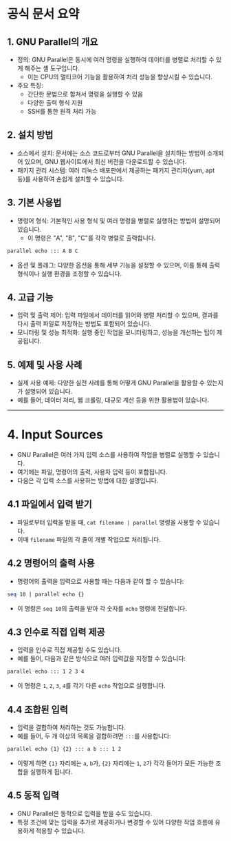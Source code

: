 # 공식 문서 요약
## 1. GNU Parallel의 개요
- 정의: GNU Parallel은 동시에 여러 명령을 실행하여 데이터를 병렬로 처리할 수 있게 해주는 셸 도구입니다. 
	- 이는 CPU의 멀티코어 기능을 활용하여 처리 성능을 향상시킬 수 있습니다.
- 주요 특징:
	- 간단한 문법으로 합쳐서 명령을 실행할 수 있음
	- 다양한 출력 형식 지원
	- SSH를 통한 원격 처리 가능

## 2. 설치 방법
- 소스에서 설치: 문서에는 소스 코드로부터 GNU Parallel을 설치하는 방법이 소개되어 있으며, GNU 웹사이트에서 최신 버전을 다운로드할 수 있습니다.
- 패키지 관리 시스템: 여러 리눅스 배포판에서 제공하는 패키지 관리자(yum, apt 등)를 사용하여 손쉽게 설치할 수 있습니다.

## 3. 기본 사용법
- 명령어 형식: 기본적인 사용 형식 및 여러 명령을 병렬로 실행하는 방법이 설명되어 있습니다.
	-  이 명령은 "A", "B", "C"를 각각 병렬로 출력합니다.

```bash
parallel echo ::: A B C
```

- 옵션 및 플래그: 다양한 옵션을 통해 세부 기능을 설정할 수 있으며, 이를 통해 출력 형식이나 실행 환경을 조정할 수 있습니다.

## 4. 고급 기능
- 입력 및 출력 제어: 입력 파일에서 데이터를 읽어와 병렬 처리할 수 있으며, 결과를 다시 출력 파일로 저장하는 방법도 포함되어 있습니다.
- 모니터링 및 성능 최적화: 실행 중인 작업을 모니터링하고, 성능을 개선하는 팁이 제공됩니다.

## 5. 예제 및 사용 사례
- 실제 사용 예제: 다양한 실전 사례를 통해 어떻게 GNU Parallel을 활용할 수 있는지가 설명되어 있습니다. 
- 예를 들어, 데이터 처리, 웹 크롤링, 대규모 계산 등을 위한 활용법이 있습니다.

---
# 4. Input Sources
- GNU Parallel은 여러 가지 입력 소스를 사용하여 작업을 병렬로 실행할 수 있습니다. 
- 여기에는 파일, 명령어의 출력, 사용자 입력 등이 포함됩니다. 
- 다음은 각 입력 소스를 사용하는 방법에 대한 설명입니다.

## 4.1 파일에서 입력 받기
- 파일로부터 입력을 받을 때, `cat filename | parallel` 명령을 사용할 수 있습니다. 
- 이때 `filename` 파일의 각 줄이 개별 작업으로 처리됩니다.

## 4.2 명령어의 출력 사용
- 명령어의 출력을 입력으로 사용할 때는 다음과 같이 할 수 있습니다:

```sh
seq 10 | parallel echo {}
```

- 이 명령은 `seq 10`의 출력을 받아 각 숫자를 `echo` 명령에 전달합니다.

## 4.3 인수로 직접 입력 제공
- 입력을 인수로 직접 제공할 수도 있습니다. 
- 예를 들어, 다음과 같은 방식으로 여러 입력값을 지정할 수 있습니다:

```sh
parallel echo ::: 1 2 3 4
```

- 이 명령은 `1`, `2`, `3`, `4`를 각기 다른 `echo` 작업으로 실행합니다.

## 4.4 조합된 입력
- 입력을 결합하여 처리하는 것도 가능합니다. 
- 예를 들어, 두 개 이상의 목록을 결합하려면 `:::`를 사용합니다:

```sh
parallel echo {1} {2} ::: a b ::: 1 2
```

- 이렇게 하면 `{1}` 자리에는 `a`, `b`가, `{2}` 자리에는 `1`, `2`가 각각 들어가 모든 가능한 조합을 실행하게 됩니다.

## 4.5 동적 입력
- GNU Parallel은 동적으로 입력을 받을 수도 있습니다. 
- 특정 조건에 맞는 입력을 추가로 제공하거나 변경할 수 있어 다양한 작업 흐름에 유용하게 적용할 수 있습니다.

